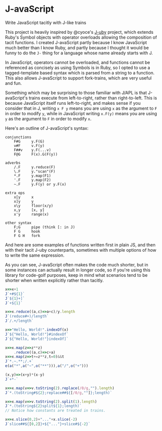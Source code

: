 # J-avaScript

Write JavaScript tacitly with J-like trains

This project is heavily inspired by @cyoce's [J-uby](https://github.com/cyoce/J-uby) project, which extends Ruby's Symbol objects with operator overloads allowing the composition of tacit functions. I created J-avaScript partly because I know JavaScript much better than I know Ruby, and partly because I thought it would be funny to do the `J-` thing for a language whose name already starts with J.

In JavaScript, operators cannot be overloaded, and functions cannot be referenced as concisely as using Symbols is in Ruby, so I opted to use a tagged-template based syntax which is parsed from a string to a function. This also allows J-avaScript to support fork-trains, which are very useful and fun.

Something which may be surprising to those familiar with J/APL is that J-avaScript's trains execute from left-to-right, rather than right-to-left. This is because JavaScript itself runs left-to-right, and makes sense if you consider that in J, writing `x F y` means you are using `x` as the argument to `F` in order to modify `y`, while in JavaScript writing `x.F(y)` means you are using `y` as the argument to `F` in order to modify `x`.

Here's an outline of J-avaScript's syntax:

```
conjunctions
    F#G     y.F(G)
    v#F     v.F(y)
    F##v    y.F(...v)
    F@G     F(x).G(F(y))

adverbs
    /.F     y.reduce(F)
    \.F     y."scan"(F)
    *.F     y.map(F1)
    '.F     y.map(F2)
    ~.F     y.F(y) or y.F(x)

extra ops
    x[y     x
    x]y     y
    x\y     floor(x/y)
    x,y     [x, y]
    x'y     range(x)

other syntax
    F;G     pipe (think [: in J)
    F G     hook
    F G H   fork
```

And here are some examples of functions written first in plain JS, and then with their tacit J-uby counterparts, sometimes with multiple options of how to write the same expression.

As you can see, J-avaScript often makes the code much shorter, but in some instances can actually result in longer code, so if you're using this library for code-golf purposes, keep in mind what scenarios tend to be shorter when written explicitly rather than tacitly.

```javascript
x=>x+1
J`+#${1}`
J`${1}+]`
J`+${1}`

x=>x.reduce((a,c)=>a+c)/y.length
J`(reduce#+)/length`
J`/.+/length`

x=>"Hello, World!".indexOf(x)
J`${"Hello, World!"}#indexOf`
J`${"Hello, World!"}indexOf]`

x=>x.map(z=>z**z)
    .reduce((a,c)=>c+a)
x=>x.map(z=>t+=z**z,t=0)&&t
J`*.~.**;/.+`
e(a("*",a("~",o("**"))),a("/",o("+")))

(x,y)=>(x+y)*(x-y)
J`+*-`

x=>x.map(v=>v.toString(2).replace(/0/g,"").length)
J`*.(toString#${2};replace##${[/0/g,""]};length)`

x=>x.map(v=>v.toString(2).split(1).length)
J`*.(toString${2}split${1};length)`
// Notice how constants are treated in trains.

x=>x.slice(0,2)+"..."+x.slice(-2)
J`slice##${[0,2]}+${"..."}+slice#${-2}`
```
